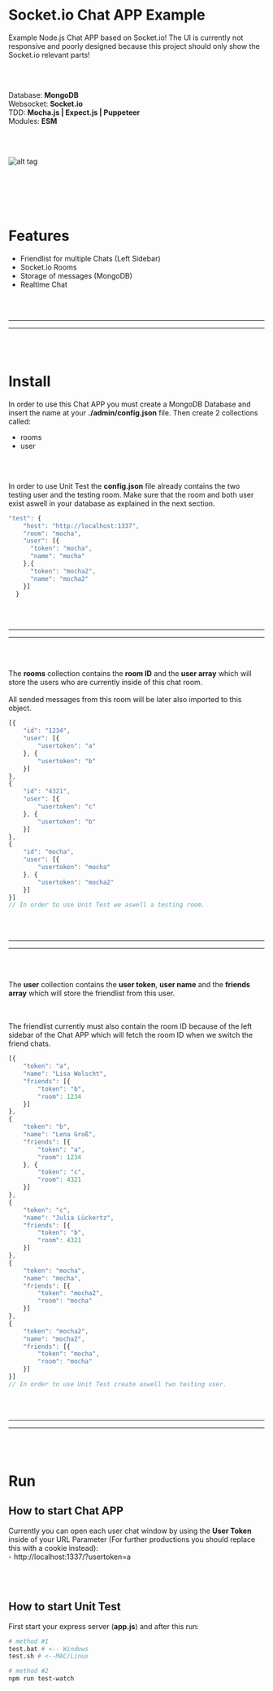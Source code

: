 # Socket.io Chat APP Example
Example Node.js Chat APP based on Socket.io! The UI is currently not responsive and poorly designed because this project should only show the Socket.io relevant parts!


<br>
<br>


Database: **MongoDB**
<br>Websocket: **Socket.io**
<br>TDD: **Mocha.js | Expect.js | Puppeteer**
<br>Modules: **ESM**

<br>
<br>


![alt tag](https://i.imgur.com/KWylyt0.jpg)


<br>
<br>
<br>
<br>

# Features
- Friendlist for multiple Chats (Left Sidebar)
- Socket.io Rooms
- Storage of messages (MongoDB)
- Realtime Chat



<br>
<br>


 _____________________________________________________
 _____________________________________________________


<br>
<br>


# Install
In order to use this Chat APP you must create a MongoDB Database and insert the name at your **./admin/config.json** file. Then create 2 collections called:
- rooms
- user

<br>
<br>

In order to use Unit Test the **config.json** file already contains the two testing user and the testing room. Make sure that the room and both user exist aswell in your database as explained in the next section.

```javascript
"test": {
    "host": "http://localhost:1337",
    "room": "mocha",
    "user": [{
      "token": "mocha",
      "name": "mocha"
    },{
      "token": "mocha2",
      "name": "mocha2"
    }]
  }
```


<br>
<br>


 _____________________________________________________
 _____________________________________________________


<br>
<br>


The **rooms** collection contains the **room ID** and the **user array** which will store the users who are currently inside of this chat room.
<br><br>
All sended messages from this room will be later also imported to this object.
```javascript
[{
    "id": "1234",
    "user": [{
        "usertoken": "a"
    }, {
        "usertoken": "b"
    }]
},
{
    "id": "4321",
    "user": [{
        "usertoken": "c"
    }, {
        "usertoken": "b"
    }]
},
{
    "id": "mocha",
    "user": [{
        "usertoken": "mocha"
    }, {
        "usertoken": "mocha2"
    }]
}]
// In order to use Unit Test we aswell a testing room.
```



<br>
<br>


 _____________________________________________________
 _____________________________________________________


<br>
<br>



The **user** collection contains the **user token**, **user name** and the **friends array** which will store the friendlist from this user.

<br><br>The friendlist currently must also contain the room ID because of the left sidebar of the Chat APP which will fetch the room ID when we switch the friend chats.

```javascript
[{
    "token": "a",
    "name": "Lisa Wolscht",
    "friends": [{
        "token": "b",
        "room": 1234
    }]
},
{
    "token": "b",
    "name": "Lena Groß",
    "friends": [{
        "token": "a",
        "room": 1234
    }, {
        "token": "c",
        "room": 4321
    }]
},
{
    "token": "c",
    "name": "Julia Lückertz",
    "friends": [{
        "token": "b",
        "room": 4321
    }]
},
{
    "token": "mocha",
    "name": "mocha",
    "friends": [{
        "token": "mocha2",
        "room": "mocha"
    }]
},
{
    "token": "mocha2",
    "name": "mocha2",
    "friends": [{
        "token": "mocha",
        "room": "mocha"
    }]
}]
// In order to use Unit Test create aswell two testing user.
```


<br>
<br>


 _____________________________________________________
 _____________________________________________________


<br>
<br>

# Run


## How to start Chat APP
Currently you can open each user chat window by using the **User Token** inside of your URL Parameter (For further productions you should replace this with a cookie instead):
<br>- http://localhost:1337/?usertoken=a


<br><br>


## How to start Unit Test
First start your express server (**app.js**) and after this run:
```bash
# method #1
test.bat # <-- Windows
test.sh # <--MAC/Linux

# method #2
npm run test-watch
```

